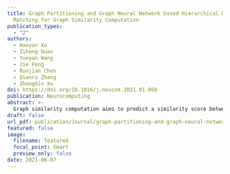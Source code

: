 ```yaml
---
title: Graph Partitioning and Graph Neural Network based Hierarchical Graph
  Matching for Graph Similarity Computation
publication_types:
  - "2"
authors:
  - Haoyan Xu
  - Ziheng Duan
  - Yueyan Wang
  - Jie Feng
  - Runjian Chen
  - Qianru Zhang
  - Zhongbin Xu
doi: https://doi.org/10.1016/j.neucom.2021.01.068
publication: Neurocomputing
abstract: >-
  Graph similarity computation aims to predict a similarity score between one pair of graphs to facilitate downstream applications, such as finding the most similar chemical compounds similar to a query compound or Fewshot 3D Action Recognition. Recently, some graph similarity computation models based on neural networks have been proposed, which are either based on graph-level interaction or node-level comparison. However, when the number of nodes in the graph increases, it will inevitably bring about reduced representation ability or high computation cost. Motivated by this observation, we propose a graph partitioning and graph neural network-based model, called PSimGNN, to effectively resolve this issue. Specifically, each of the input graphs is partitioned into a set of subgraphs to extract the local structural features directly. Next, a novel graph neural network with an attention mechanism is designed to map each subgraph into an embedding vector. Some of these subgraph pairs are automatically selected for node-level comparison to supplement the subgraph-level embedding with fine-grained information. Finally, coarse-grained interaction information among subgraphs and fine-grained comparison information among nodes in different subgraphs are integrated to predict the final similarity score. Experimental results on graph datasets with different graph sizes demonstrate that PSimGNN outperforms state-of-the-art methods in graph similarity computation tasks using approximate Graph Edit Distance (GED) as the graph similarity metric.
draft: false
url_pdf: publication/Journal/graph-partitioning-and-graph-neural-network-based-hierarchical-graph-matching-for-graph-similarity-computation/1-s2.0-S0925231221001351-main.pdf
featured: false
image:
  filename: featured
  focal_point: Smart
  preview_only: false
date: 2021-06-07
---
```

